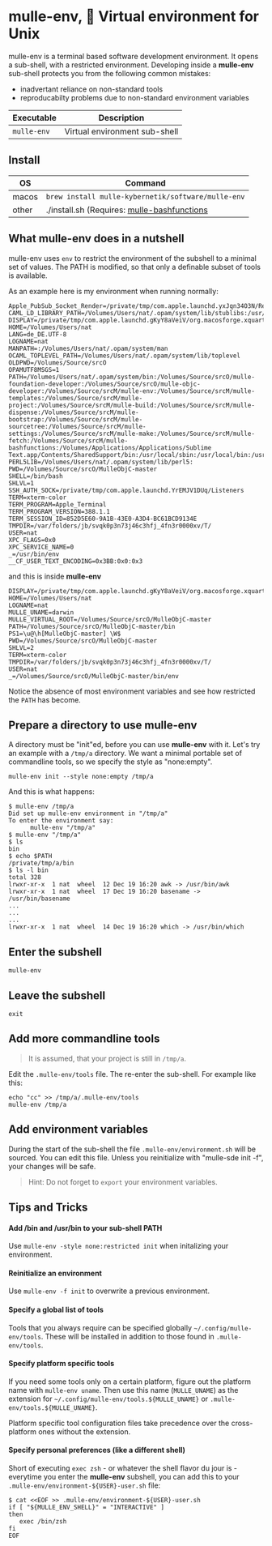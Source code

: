 # mulle-env, 🌳 Virtual environment for Unix

mulle-env is a terminal based software development environment. It opens a
sub-shell, with a restricted environment. Developing inside a **mulle-env**
sub-shell protects you from the following common mistakes:

* inadvertant reliance on non-standard tools
* reproducabilty problems due to non-standard environment variables

Executable          | Description
--------------------|--------------------------------
`mulle-env`         | Virtual environment sub-shell



## Install


OS          | Command
------------|------------------------------------
macos       | `brew install mulle-kybernetik/software/mulle-env`
other       | ./install.sh  (Requires: [mulle-bashfunctions](https://github.com/mulle-nat/mulle-bashfunctions)


## What mulle-env does in a nutshell

mulle-env uses `env` to restrict the environment of the subshell to a minimal
set of values. The PATH is modified, so that only a definable subset of tools
is available.

As an example here is my environment when running normally:

```
Apple_PubSub_Socket_Render=/private/tmp/com.apple.launchd.yxJqn34O3N/Render
CAML_LD_LIBRARY_PATH=/Volumes/Users/nat/.opam/system/lib/stublibs:/usr/local/lib/ocaml/stublibs
DISPLAY=/private/tmp/com.apple.launchd.gKyY8aVeiV/org.macosforge.xquartz:0
HOME=/Volumes/Users/nat
LANG=de_DE.UTF-8
LOGNAME=nat
MANPATH=:/Volumes/Users/nat/.opam/system/man
OCAML_TOPLEVEL_PATH=/Volumes/Users/nat/.opam/system/lib/toplevel
OLDPWD=/Volumes/Source/srcO
OPAMUTF8MSGS=1
PATH=/Volumes/Users/nat/.opam/system/bin:/Volumes/Source/srcO/mulle-foundation-developer:/Volumes/Source/srcO/mulle-objc-developer:/Volumes/Source/srcM/mulle-env:/Volumes/Source/srcM/mulle-templates:/Volumes/Source/srcM/mulle-project:/Volumes/Source/srcM/mulle-build:/Volumes/Source/srcM/mulle-dispense:/Volumes/Source/srcM/mulle-bootstrap:/Volumes/Source/srcM/mulle-sourcetree:/Volumes/Source/srcM/mulle-settings:/Volumes/Source/srcM/mulle-make:/Volumes/Source/srcM/mulle-fetch:/Volumes/Source/srcM/mulle-bashfunctions:/Volumes/Applications/Applications/Sublime Text.app/Contents/SharedSupport/bin:/usr/local/sbin:/usr/local/bin:/usr/bin:/bin:/usr/sbin:/sbin:/opt/X11/bin
PERL5LIB=/Volumes/Users/nat/.opam/system/lib/perl5:
PWD=/Volumes/Source/srcO/MulleObjC-master
SHELL=/bin/bash
SHLVL=1
SSH_AUTH_SOCK=/private/tmp/com.apple.launchd.YrEMJV1DUq/Listeners
TERM=xterm-color
TERM_PROGRAM=Apple_Terminal
TERM_PROGRAM_VERSION=388.1.1
TERM_SESSION_ID=852D5E60-9A1B-43E0-A3D4-BC61BCD9134E
TMPDIR=/var/folders/jb/svqk0p3n73j46c3hfj_4fn3r0000xv/T/
USER=nat
XPC_FLAGS=0x0
XPC_SERVICE_NAME=0
_=/usr/bin/env
__CF_USER_TEXT_ENCODING=0x3BB:0x0:0x3
```

and this is inside **mulle-env**

```
DISPLAY=/private/tmp/com.apple.launchd.gKyY8aVeiV/org.macosforge.xquartz:0
HOME=/Volumes/Users/nat
LOGNAME=nat
MULLE_UNAME=darwin
MULLE_VIRTUAL_ROOT=/Volumes/Source/srcO/MulleObjC-master
PATH=/Volumes/Source/srcO/MulleObjC-master/bin
PS1=\u@\h[MulleObjC-master] \W$
PWD=/Volumes/Source/srcO/MulleObjC-master
SHLVL=2
TERM=xterm-color
TMPDIR=/var/folders/jb/svqk0p3n73j46c3hfj_4fn3r0000xv/T/
USER=nat
_=/Volumes/Source/srcO/MulleObjC-master/bin/env
```

Notice the absence of most environment variables and see how restricted the
`PATH` has become.


## Prepare a directory to use mulle-env

A directory must be "init"ed, before you can use **mulle-env** with it.
Let's try an example with a `/tmp/a` directory. We want a minimal portable set
of commandline tools, so we specify the style as "none:empty".

```
mulle-env init --style none:empty /tmp/a
```

And this is what happens:

```
$ mulle-env /tmp/a
Did set up mulle-env environment in "/tmp/a"
To enter the environment say:
      mulle-env "/tmp/a"
$ mulle-env "/tmp/a"
$ ls
bin
$ echo $PATH
/private/tmp/a/bin
$ ls -l bin
total 328
lrwxr-xr-x  1 nat  wheel  12 Dec 19 16:20 awk -> /usr/bin/awk
lrwxr-xr-x  1 nat  wheel  17 Dec 19 16:20 basename -> /usr/bin/basename
...
...
...
lrwxr-xr-x  1 nat  wheel  14 Dec 19 16:20 which -> /usr/bin/which
```

## Enter the subshell

```
mulle-env
```

## Leave the subshell

```
exit
```


## Add more commandline tools

> It is assumed, that your project is still in `/tmp/a`.

Edit the `.mulle-env/tools` file. The re-enter the sub-shell.
For example like this:

```
echo "cc" >> /tmp/a/.mulle-env/tools
mulle-env /tmp/a
```

## Add environment variables

During the start of the sub-shell the file `.mulle-env/environment.sh` will be
sourced. You can edit this file. Unless you reinitialize with
"mulle-sde init -f", your changes will be safe.

> Hint: Do not forget to `export` your environment variables.


## Tips and Tricks


#### Add /bin and /usr/bin to your sub-shell PATH

Use `mulle-env -style none:restricted init` when initalizing your environment.

#### Reinitialize an environment

Use `mulle-env -f init` to overwrite a previous environment.

#### Specify a global list of tools

Tools that you always require can be specified globally
`~/.config/mulle-env/tools`. These will be installed in addition to those found
in `.mulle-env/tools`.

#### Specify platform specific tools

If you need some tools only on a certain platform, figure out the platform name
with `mulle-env uname`. Then use this name (`MULLE_UNAME`) as the extension for
`~/.config/mulle-env/tools.${MULLE_UNAME}` or `.mulle-env/tools.${MULLE_UNAME}`.

Platform specific tool configuration files take precedence over the
cross-platform ones without the extension.

#### Specify personal preferences (like a different shell)

Short of executing `exec zsh` - or whatever the shell flavor du jour is -
everytime you enter the **mulle-env** subshell, you can add this to your
`.mulle-env/environment-${USER}-user.sh` file:

```
$ cat <<EOF >> .mulle-env/environment-${USER}-user.sh
if [ "${MULLE_ENV_SHELL}" = "INTERACTIVE" ]
then
   exec /bin/zsh
fi
EOF
```



